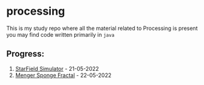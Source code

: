 # processing

This is my study repo where all the material related to Processing is present you may find code written primarily in `java`

## Progress:

1. [StarField Simulator](https://github.com/yashgosa/processing/tree/main/Coding%20Challenge/starfield_simulator) - 21-05-2022 
2. [Menger Sponge Fractal]() - 22-05-2022
